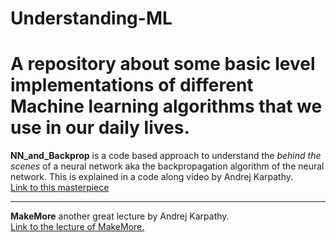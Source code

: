 # Understanding-ML

# A repository about some basic level implementations of different Machine learning algorithms that we use in our daily lives.

<b>NN_and_Backprop</b> is a code based approach to understand the <i>behind the scenes</i> of a neural network aka the backpropagation algorithm of the neural network. This is explained in a code along video by Andrej Karpathy. 
<br>
<a href="https://www.youtube.com/embed/VMj-3S1tku0"> Link to this masterpiece </a> 

<hr>

<b>MakeMore</b> another great lecture by Andrej Karpathy.
<br>
<a href="https://youtu.be/PaCmpygFfXo"> Link to the lecture of MakeMore.